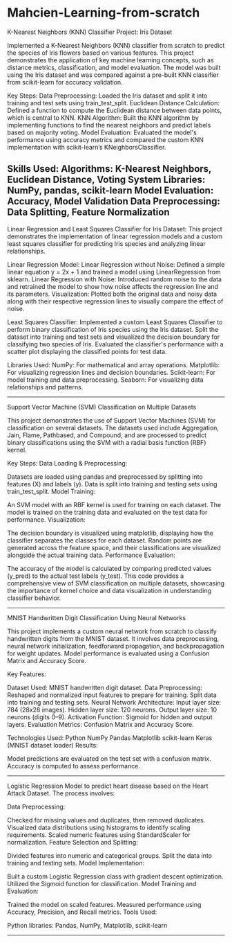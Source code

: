 # Mahcien-Learning-from-scratch

K-Nearest Neighbors (KNN) Classifier Project: Iris Dataset

Implemented a K-Nearest Neighbors (KNN) classifier from scratch to predict the species of Iris flowers based on various features. This project demonstrates the application of key machine learning concepts, such as distance metrics, classification, and model evaluation. The model was built using the Iris dataset and was compared against a pre-built KNN classifier from scikit-learn for accuracy validation.

Key Steps:
Data Preprocessing: Loaded the Iris dataset and split it into training and test sets using train_test_split.
Euclidean Distance Calculation: Defined a function to compute the Euclidean distance between data points, which is central to KNN.
KNN Algorithm: Built the KNN algorithm by implementing functions to find the nearest neighbors and predict labels based on majority voting.
Model Evaluation: Evaluated the model's performance using accuracy metrics and compared the custom KNN implementation with scikit-learn’s KNeighborsClassifier.

Skills Used:
Algorithms: K-Nearest Neighbors, Euclidean Distance, Voting System
Libraries: NumPy, pandas, scikit-learn
Model Evaluation: Accuracy, Model Validation
Data Preprocessing: Data Splitting, Feature Normalization
--------------------------------------------------------------------------------------------------------------------------------------------------------


Linear Regression and Least Squares Classifier for Iris Dataset:
This project demonstrates the implementation of linear regression models and a custom least squares classifier for predicting Iris species and analyzing linear relationships.

Linear Regression Model:
Linear Regression without Noise: Defined a simple linear equation y = 2x + 1 and trained a model using LinearRegression from sklearn.
Linear Regression with Noise: Introduced random noise to the data and retrained the model to show how noise affects the regression line and its parameters.
Visualization: Plotted both the original data and noisy data along with their respective regression lines to visually compare the effect of noise.

Least Squares Classifier:
Implemented a custom Least Squares Classifier to perform binary classification of Iris species using the Iris dataset.
Split the dataset into training and test sets and visualized the decision boundary for classifying two species of Iris.
Evaluated the classifier's performance with a scatter plot displaying the classified points for test data.

Libraries Used:
NumPy: For mathematical and array operations.
Matplotlib: For visualizing regression lines and decision boundaries.
Scikit-learn: For model training and data preprocessing.
Seaborn: For visualizing data relationships and patterns.

---------------------------------------------------------------------------------------------------------------------

Support Vector Machine (SVM) Classification on Multiple Datasets

This project demonstrates the use of Support Vector Machines (SVM) for classification on several datasets. The datasets used include Aggregation, Jain, Flame, Pathbased, and Compound, and are processed to predict binary classifications using the SVM with a radial basis function (RBF) kernel.

Key Steps:
Data Loading & Preprocessing:

Datasets are loaded using pandas and preprocessed by splitting into features (X) and labels (y).
Data is split into training and testing sets using train_test_split.
Model Training:

An SVM model with an RBF kernel is used for training on each dataset.
The model is trained on the training data and evaluated on the test data for performance.
Visualization:

The decision boundary is visualized using matplotlib, displaying how the classifier separates the classes for each dataset.
Random points are generated across the feature space, and their classifications are visualized alongside the actual training data.
Performance Evaluation:

The accuracy of the model is calculated by comparing predicted values (y_pred) to the actual test labels (y_test).
This code provides a comprehensive view of SVM classification on multiple datasets, showcasing the importance of kernel choice and data visualization in understanding classifier behavior.



_______________________________________________________________________________________________________________________________________________________________________

MNIST Handwritten Digit Classification Using Neural Networks


This project implements a custom neural network from scratch to classify handwritten digits from the MNIST dataset. It involves data preprocessing, neural network initialization, feedforward propagation, and backpropagation for weight updates. Model performance is evaluated using a Confusion Matrix and Accuracy Score.

Key Features:

Dataset Used: MNIST handwritten digit dataset.
Data Preprocessing:
Reshaped and normalized input features to prepare for training.
Split data into training and testing sets.
Neural Network Architecture:
Input layer size: 784 (28x28 images).
Hidden layer size: 120 neurons.
Output layer size: 10 neurons (digits 0–9).
Activation Function: Sigmoid for hidden and output layers.
Evaluation Metrics: Confusion Matrix and Accuracy Score.

Technologies Used:
Python
NumPy
Pandas
Matplotlib
scikit-learn
Keras (MNIST dataset loader)
Results:

Model predictions are evaluated on the test set with a confusion matrix.
Accuracy is computed to assess performance.
________________________________________________________________________________________________________________

Logistic Regression Model to predict heart disease based on the Heart Attack Dataset. The process involves:

Data Preprocessing:

Checked for missing values and duplicates, then removed duplicates.
Visualized data distributions using histograms to identify scaling requirements.
Scaled numeric features using StandardScaler for normalization.
Feature Selection and Splitting:

Divided features into numeric and categorical groups.
Split the data into training and testing sets.
Model Implementation:

Built a custom Logistic Regression class with gradient descent optimization.
Utilized the Sigmoid function for classification.
Model Training and Evaluation:

Trained the model on scaled features.
Measured performance using Accuracy, Precision, and Recall metrics.
Tools Used:

Python libraries: Pandas, NumPy, Matplotlib, scikit-learn

_______________________________________________________________________________________________

